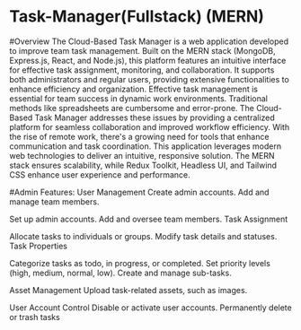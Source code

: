 # Task-Manager(Fullstack) (MERN)

#Overview
The Cloud-Based Task Manager is a web application developed to improve team task management. Built on the MERN stack (MongoDB, Express.js, React, and Node.js), this platform features an intuitive interface for effective task assignment, monitoring, and collaboration. It supports both administrators and regular users, providing extensive functionalities to enhance efficiency and organization.
Effective task management is essential for team success in dynamic work environments. Traditional methods like spreadsheets are cumbersome and error-prone. The Cloud-Based Task Manager addresses these issues by providing a centralized platform for seamless collaboration and improved workflow efficiency.
With the rise of remote work, there's a growing need for tools that enhance communication and task coordination. This application leverages modern web technologies to deliver an intuitive, responsive solution. The MERN stack ensures scalability, while Redux Toolkit, Headless UI, and Tailwind CSS enhance user experience and performance.


#Admin Features:
User Management
   Create admin accounts.
   Add and manage team members.

Set up admin accounts.
   Add and oversee team members.
   Task Assignment

Allocate tasks to individuals or groups.
   Modify task details and statuses.
   Task Properties

Categorize tasks as todo, in progress, or completed.
   Set priority levels (high, medium, normal, low).
   Create and manage sub-tasks.
   
Asset Management
   Upload task-related assets, such as images.
   
User Account Control
   Disable or activate user accounts.
   Permanently delete or trash tasks
